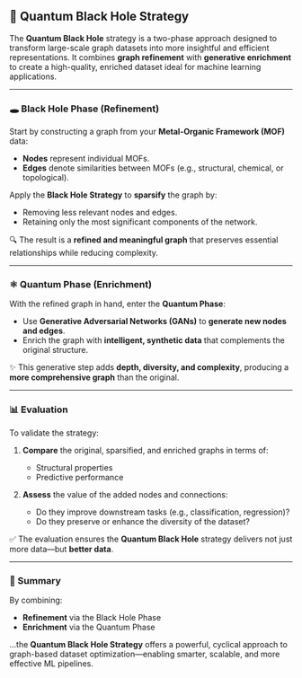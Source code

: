 ## 🌌 Quantum Black Hole Strategy

The **Quantum Black Hole** strategy is a two-phase approach designed to transform large-scale graph datasets into more insightful and efficient representations. It combines **graph refinement** with **generative enrichment** to create a high-quality, enriched dataset ideal for machine learning applications.

---

### 🕳️ Black Hole Phase (Refinement)

Start by constructing a graph from your **Metal-Organic Framework (MOF)** data:

- **Nodes** represent individual MOFs.
- **Edges** denote similarities between MOFs (e.g., structural, chemical, or topological).

Apply the **Black Hole Strategy** to **sparsify** the graph by:
- Removing less relevant nodes and edges.
- Retaining only the most significant components of the network.

🔍 The result is a **refined and meaningful graph** that preserves essential relationships while reducing complexity.

---

### ⚛️ Quantum Phase (Enrichment)

With the refined graph in hand, enter the **Quantum Phase**:

- Use **Generative Adversarial Networks (GANs)** to **generate new nodes and edges**.
- Enrich the graph with **intelligent, synthetic data** that complements the original structure.

✨ This generative step adds **depth, diversity, and complexity**, producing a **more comprehensive graph** than the original.

---

### 📊 Evaluation

To validate the strategy:

1. **Compare** the original, sparsified, and enriched graphs in terms of:
   - Structural properties
   - Predictive performance

2. **Assess** the value of the added nodes and connections:
   - Do they improve downstream tasks (e.g., classification, regression)?
   - Do they preserve or enhance the diversity of the dataset?

✅ The evaluation ensures the **Quantum Black Hole** strategy delivers not just more data—but **better data**.

---

### 🚀 Summary

By combining:
- **Refinement** via the Black Hole Phase
- **Enrichment** via the Quantum Phase

...the **Quantum Black Hole Strategy** offers a powerful, cyclical approach to graph-based dataset optimization—enabling smarter, scalable, and more effective ML pipelines.
